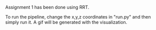 Assignment 1 has been done using RRT.

To run the pipeline, change the x,y,z coordinates in "run.py" and then simply run it. A gif will be generated with the visualization.
